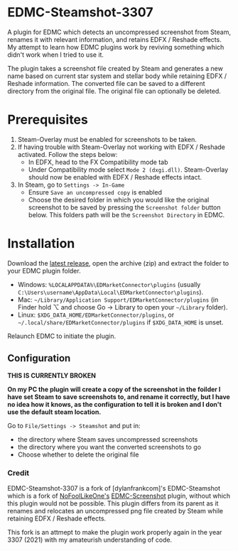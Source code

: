 # EDMC-Steamshot-3307
A plugin for EDMC which detects an uncompressed screenshot from Steam, renames it with relevant information, and retains EDFX / Reshade effects.
My attempt to learn how EDMC plugins work by reviving something which didn't work when I tried to use it.

The plugin takes a screenshot file created by Steam and generates a new name based on current star system and stellar body while retaining EDFX / Reshade information. 
The converted file can be saved to a different directory from the original file. The original file can optionally be deleted. 

# Prerequisites
1. Steam-Overlay must be enabled for screenshots to be taken.
2. If having trouble with Steam-Overlay not working with EDFX / Reshade activated. Follow the steps below:
	* In EDFX, head to the FX Compatibility mode tab
	* Under Compatibility mode select `Mode 2 (dxgi.dll)`. Steam-Overlay should now be enabled with EDFX / Reshade effects intact. 
3. In Steam, go to `Settings -> In-Game`
	* Ensure `Save an uncompressed copy` is enabled 
	* Choose the desired folder in which you would like the original screenshot to be saved by pressing the `Screenshot folder` button below. This folders path will be the `Screenshot Directory` in EDMC.

# Installation

Download the [latest release](https://github.com/dylanfrankcom/EDMC-Steamshot/releases/latest), open the archive (zip) and extract the folder to your EDMC plugin folder.

* Windows: `%LOCALAPPDATA%\EDMarketConnector\plugins` (usually `C:\Users\username\AppData\Local\EDMarketConnector\plugins`).
* Mac: `~/Library/Application Support/EDMarketConnector/plugins` (in Finder hold ⌥ and choose Go &rarr; Library to open your `~/Library` folder).
* Linux: `$XDG_DATA_HOME/EDMarketConnector/plugins`, or `~/.local/share/EDMarketConnector/plugins` if `$XDG_DATA_HOME` is unset.

Relaunch EDMC to initiate the plugin.

## Configuration
**THIS IS CURRENTLY BROKEN**

**On my PC the plugin will create a copy of the screenshot in the foilder I have set Steam to save screenshots to, and rename it correctly, but I have no idea how it knows, as the configuration to tell it is broken and I don't use the default steam location.**

Go to `File/Settings -> Steamshot` and put in: 
* the directory where Steam saves uncompressed screenshots
* the directory where you want the converted screenshots to go
* Choose whether to delete the original file


### Credit
EDMC-Steamshot-3307 is a fork of [dylanfrankcom]'s EDMC-Steamshot which is a fork of [NoFoolLikeOne's](https://github.com/NoFoolLikeOne) [EDMC-Screenshot](https://github.com/NoFoolLikeOne/EDMC-Screenshot) plugin, without which this plugin would not be possible. This plugin differs from its parent as it renames and relocates an uncompressed png file created by Steam while retaining EDFX / Reshade effects. 

This fork is an attmept to make the plugin work properly again in the year 3307 (2021) with my amateurish understanding of code.
